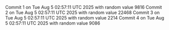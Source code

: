 Commit 1 on Tue Aug  5 02:57:11 UTC 2025 with random value 9816
Commit 2 on Tue Aug  5 02:57:11 UTC 2025 with random value 22468
Commit 3 on Tue Aug  5 02:57:11 UTC 2025 with random value 2214
Commit 4 on Tue Aug  5 02:57:11 UTC 2025 with random value 9086
